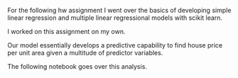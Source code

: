 For the following hw assignment I went over the basics of developing simple linear regression and multiple linear regressional models with scikit learn.

I worked on this assignment on my own.

Our model essentially develops a predictive capability to find house price per unit area given a multitude of predictor variables.

The following notebook goes over this analysis.
